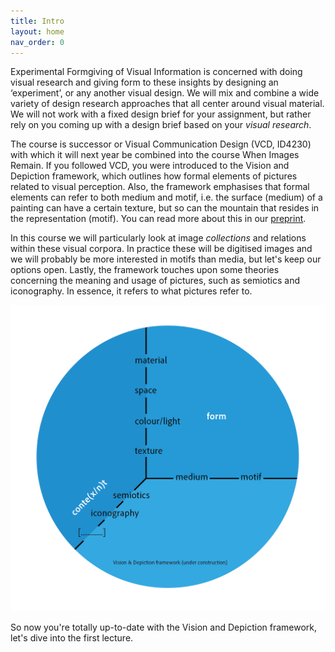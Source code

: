 ```yaml
---
title: Intro
layout: home
nav_order: 0
---
```


Experimental Formgiving of Visual Information is concerned with doing visual research and giving form to these insights by designing an ‘experiment’, or any another visual design. We will mix and combine a wide variety of design research approaches that all center around visual material. We will not work with a fixed design brief for your assignment, but rather rely on you coming up with a design brief based on your *visual research*.

The course is successor or Visual Communication Design (VCD, ID4230) with which it will next year be combined into the course When Images Remain. If you followed VCD, you were introduced to the Vision and Depiction framework, which outlines how formal elements of pictures related to visual perception. Also, the framework emphasises that formal elements can refer to both medium and motif, i.e. the surface (medium) of a painting can have a certain texture, but so can the mountain that resides in the representation (motif). You can read more about this in our [preprint](https://osf.io/preprints/psyarxiv/geyht).

In this course we will particularly look at image *collections* and relations within these visual corpora. In practice these will be digitised images and we will probably be more interested in motifs than media, but let's keep our options open. Lastly, the framework touches upon some theories concerning the meaning and usage of pictures, such as semiotics and iconography. In essence, it refers to what pictures refer to.

![V+D Framework](images/formcontent.png)

So now you're totally up-to-date with the Vision and Depiction framework, let's dive into the first lecture.
